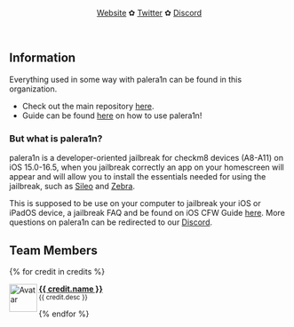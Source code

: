 <p align="middle">
    <a href="https://palera.in">Website</a> ✿
    <a href="https://twitter.com/palera1n">Twitter</a> ✿
    <a href="https://dsc.gg/palera1n">Discord</a>
</p>

<br clear="both"/>

## Information
Everything used in some way with palera1n can be found in this organization.

- Check out the main repository [here](https://github.com/palera1n/palera1n).
- Guide can be found [here](https://ios.cfw.guide/installing-palera1n) on how to use palera1n!

###  But what is palera1n?
palera1n is a developer-oriented jailbreak for checkm8 devices (A8-A11) on iOS 15.0-16.5, when you jailbreak correctly an app on your homescreen will appear and will allow you to install the essentials needed for using the jailbreak, such as [Sileo](https://github.com/Sileo/Sileo) and [Zebra](https://github.com/zbrateam/Zebra).

This is supposed to be use on your computer to jailbreak your iOS or iPadOS device, a jailbreak FAQ and be found on iOS CFW Guide [here](https://ios.cfw.guide/faq/). More questions on palera1n can be redirected to our [Discord](https://dsc.gg/palera1n).

## Team Members

{% for credit in credits %}
<p align="left">
    <img align="left" height="50px" width="50px" src="https://images.weserv.nl/?url=https://github.com/{{ credit.github }}.png&amp;fit=cover&amp;mask=circle&amp;maxage=7d" alt="Avatar">
    <b><a href="https://github.com/{{ credit.github }}">{{ credit.name }}</a></b>
    <br>
    <sub>{{ credit.desc }}</sub>
</p>
{% endfor %}

</td></tr></table>